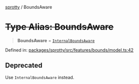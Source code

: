 
[sprotty](../globals) / BoundsAware

# ~~Type Alias: BoundsAware~~

> **BoundsAware** = [`InternalBoundsAware`](../Interface.InternalBoundsAware)

Defined in: [packages/sprotty/src/features/bounds/model.ts:42](https://github.com/eclipse-sprotty/sprotty/blob/f9b2433481cc27a1ac0c92d525a92039ae7f6c76/packages/sprotty/src/features/bounds/model.ts#L42)

## Deprecated

Use `InternalBoundsAware` instead.
